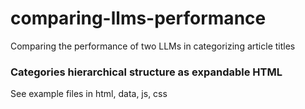 # comparing-llms-performance
Comparing the performance of two LLMs in categorizing article titles

### Categories hierarchical structure as expandable HTML
See example files in html, data, js, css
